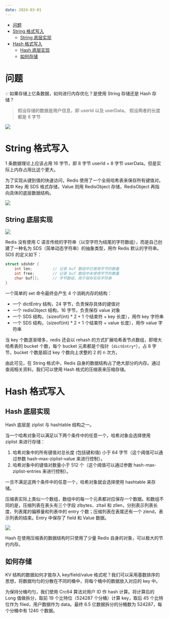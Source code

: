```yaml
---
date: 2024-03-01
---
```


- [问题](#问题)
- [String 格式写入](#string-格式写入)
  - [String 底层实现](#string-底层实现)
- [Hash 格式写入](#hash-格式写入)
  - [Hash 底层实现](#hash-底层实现)
  - [如何存储](#如何存储)


# 问题

💡 如果存储上亿条数据，如何进行内存优化？是使用 String 存储还是 Hash 存储？

> 假设存储的数据是用户信息，即 userId 以及 userData。
> 假设两者的长度都是 8 字节

![](http://yano.oss-cn-beijing.aliyuncs.com/blog/2024-03-01-15-58-51.png)

# String 格式写入

1 条数据理论上应该占用 16 字节，即 8 字节 userId + 8 字节 userData。但是实际上内存占用比这个更大。

为了实现从键到值的快速访问，Redis 使用了一个全局哈希表来保存所有键值对。其中 Key 用 SDS 格式存储，Value 则用 RedisObject 存储，RedisObject 再指向具体的底层数据结构。

![](http://yano.oss-cn-beijing.aliyuncs.com/blog/2024-03-01-15-58-29.png)

## String 底层实现

![](http://yano.oss-cn-beijing.aliyuncs.com/blog/2024-03-01-15-59-56.png)

Redis 没有使用 C 语言传统的字符串（以空字符为结尾的字符数组），而是自己创建了一种名为 SDS（简单动态字符串）的抽象类型，用作 Redis 默认的字符串。SDS 的定义如下：

```c
struct sdshdr {
    int len;         // 记录 buf 数组中已使用字节的数量
    int free;        // 记录 buf 数组中未使用字节的数量
    char buf[];      // 字节数组，用于保存实际字符串
}
```

一个简单的 set 命令最终会产生 4 个消耗内存的结构：
- 一个 dictEntry 结构，24 字节，负责保存具体的键值对
- 一个 redisObject 结构，16 字节，负责保存 value 对象
- 一个 SDS 结构，（sizeof(int) \* 2 + 1 个结束符 + key 长度），用作 key 字符串
- 一个 SDS 结构，（sizeof(int) \* 2 + 1 个结束符 + value 长度），用作 value 字符串

当 key 个数逐渐增多，redis 还会以 rehash 的方式扩展哈希表节点数组，即增大哈希表的 bucket 个数，每个 bucket 元素都是个指针（`dictEntry*`），占 8 字节，bucket 个数是超过 key 个数向上求整的 2 的 n 次方。

由此可见，在 String 格式中，Redis 自身的数据结构占了绝大部分的内存。通过查阅相关资料，我们可以使用 Hash 格式的压缩表来压缩存储。

# Hash 格式写入

## Hash 底层实现

Hash 底层是 ziplist 与 hashtable 结构之一。

当一个哈希对象可以满足以下两个条件中的任意一个，哈希对象会选择使用 ziplist 来进行存储：

1. 哈希对象中的所有键值对总长度 (包括键和值) 小于 64 字节（这个阈值可以通过参数 hash-max-ziplist-value 来进行控制）。
2. 哈希对象中的键值对数量小于 512 个（这个阈值可以通过参数 hash-max-ziplist-entries 来进行控制）。

一旦不满足这两个条件中的任意一个，哈希对象就会选择使用 hashtable 来存储。

压缩表实际上类似一个数组，数组中的每一个元素都对应保存一个数据。和数组不同的是，压缩列表在表头有三个字段 zlbytes、zltail 和 zllen，分别表示列表长度、列表尾的偏移量和列表中的 entry 个数；压缩列表在表尾还有一个 zlend，表示列表的结束。Entry 中保存了 field 和 Value 数据。


![](http://yano.oss-cn-beijing.aliyuncs.com/blog/2024-03-01-16-09-34.png)

Hash 在使用压缩表的数据结构时只使用了少量 Redis 自身的对象，可以极大的节约内存。


## 如何存储

KV 结构的数据如何才能存入 key/field/value 格式呢？我们可以采用基数排序的思想，将数据均匀的分散在不同的桶中，将每个桶中的数据放入对应的 key 中。

为保持分桶均匀，我们使用 Crc64 算法对用户 ID 作 hash 计算。将计算后的 Long 值做拆分，取前 19 个比特位（524287 个分桶）计算 key，取后 45 个比特位作为 filed，用户数据作为 data。最终 6.5 亿数据拆分的分桶数为 524287，每个分桶中有 1240 个数据。

